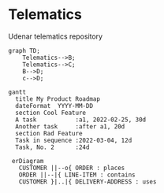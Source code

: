 # Telematics
Udenar telematics repository


```mermaid
graph TD;
    Telematics-->B;
    Telematics-->C;
    B-->D;
    c-->D;
```

```mermaid
gantt
  title My Product Roadmap
  dateFormat  YYYY-MM-DD
  section Cool Feature
  A task           :a1, 2022-02-25, 30d
  Another task     :after a1, 20d
  section Rad Feature
  Task in sequence :2022-03-04, 12d
  Task, No. 2      :24d
 ```
  
 ```mermaid
  erDiagram
    CUSTOMER ||--o{ ORDER : places
    ORDER ||--|{ LINE-ITEM : contains
    CUSTOMER }|..|{ DELIVERY-ADDRESS : uses
 ```

